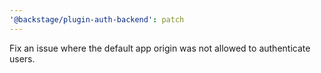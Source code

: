 ```yaml
---
'@backstage/plugin-auth-backend': patch
---
```


Fix an issue where the default app origin was not allowed to authenticate users.
